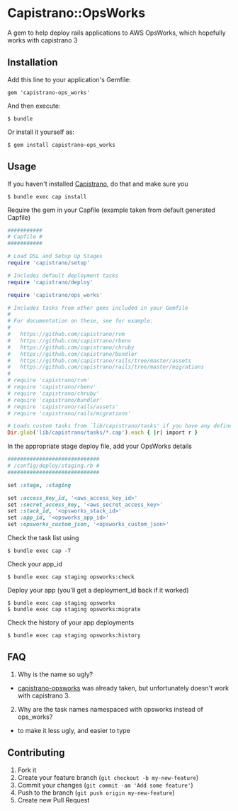 # Capistrano::OpsWorks

A gem to help deploy rails applications to AWS OpsWorks, which hopefully works with capistrano 3

## Installation

Add this line to your application's Gemfile:

    gem 'capistrano-ops_works'

And then execute:

    $ bundle

Or install it yourself as:

    $ gem install capistrano-ops_works

## Usage

If you haven't installed [Capistrano](https://github.com/capistrano/capistrano), do that and make sure you 

    $ bundle exec cap install

Require the gem in your Capfile (example taken from default generated Capfile)

```ruby
###########
# Capfile #
###########

# Load DSL and Setup Up Stages
require 'capistrano/setup'

# Includes default deployment tasks
require 'capistrano/deploy'

require 'capistrano/ops_works'

# Includes tasks from other gems included in your Gemfile
#
# For documentation on these, see for example:
#
#   https://github.com/capistrano/rvm
#   https://github.com/capistrano/rbenv
#   https://github.com/capistrano/chruby
#   https://github.com/capistrano/bundler
#   https://github.com/capistrano/rails/tree/master/assets
#   https://github.com/capistrano/rails/tree/master/migrations
#
# require 'capistrano/rvm'
# require 'capistrano/rbenv'
# require 'capistrano/chruby'
# require 'capistrano/bundler'
# require 'capistrano/rails/assets'
# require 'capistrano/rails/migrations'

# Loads custom tasks from `lib/capistrano/tasks' if you have any defined.
Dir.glob('lib/capistrano/tasks/*.cap').each { |r| import r }
```

In the appropriate stage deploy file, add your OpsWorks details

```ruby
#############################
# /config/deploy/staging.rb #
#############################

set :stage, :staging

set :access_key_id, '<aws_access_key_id>'
set :secret_access_key, '<aws_secret_access_key>'
set :stack_id, '<opsworks_stack_id>'
set :app_id, '<opsworks_app_id>'
set :opsworks_custom_json, '<opsworks_custom_json>'
```

Check the task list using

    $ bundle exec cap -T

Check your app_id

    $ bundle exec cap staging opsworks:check

Deploy your app (you'll get a deployment_id back if it worked)

    $ bundle exec cap staging opsworks
    $ bundle exec cap staging opsworks:migrate

Check the history of your app deployments

    $ bundle exec cap staging opsworks:history

## FAQ

1. Why is the name so ugly?
  * [capistrano-opsworks](https://github.com/onemightyroar/capistrano-opsworks) was already taken, but unfortunately doesn't work with capistrano 3.
2. Why are the task names namespaced with opsworks instead of ops_works?
  * to make it less ugly, and easier to type

## Contributing

1. Fork it
2. Create your feature branch (`git checkout -b my-new-feature`)
3. Commit your changes (`git commit -am 'Add some feature'`)
4. Push to the branch (`git push origin my-new-feature`)
5. Create new Pull Request
